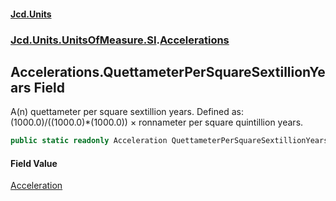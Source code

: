 #### [Jcd.Units](index.md 'index')
### [Jcd.Units.UnitsOfMeasure.SI](Jcd.Units.UnitsOfMeasure.SI.md 'Jcd.Units.UnitsOfMeasure.SI').[Accelerations](Accelerations.md 'Jcd.Units.UnitsOfMeasure.SI.Accelerations')

## Accelerations.QuettameterPerSquareSextillionYears Field

A(n) quettameter per square sextillion years. Defined as: (1000.0)/((1000.0)*(1000.0)) × ronnameter per square quintillion years.

```csharp
public static readonly Acceleration QuettameterPerSquareSextillionYears;
```

#### Field Value
[Acceleration](Acceleration.md 'Jcd.Units.UnitTypes.Acceleration')